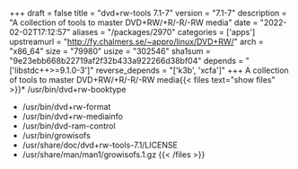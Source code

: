 +++
draft = false
title = "dvd+rw-tools 7.1-7"
version = "7.1-7"
description = "A collection of tools to master DVD+RW/+R/-R/-RW media"
date = "2022-02-02T17:12:57"
aliases = "/packages/2970"
categories = ['apps']
upstreamurl = "http://fy.chalmers.se/~appro/linux/DVD+RW/"
arch = "x86_64"
size = "79980"
usize = "302546"
sha1sum = "9e23ebb668b22719af2f32b433a922266d38bf04"
depends = "['libstdc++>=9.1.0-3']"
reverse_depends = "['k3b', 'xcfa']"
+++
A collection of tools to master DVD+RW/+R/-R/-RW media{{< files text="show files" >}}* /usr/bin/dvd+rw-booktype
* /usr/bin/dvd+rw-format
* /usr/bin/dvd+rw-mediainfo
* /usr/bin/dvd-ram-control
* /usr/bin/growisofs
* /usr/share/doc/dvd+rw-tools-7.1/LICENSE
* /usr/share/man/man1/growisofs.1.gz
{{< /files >}}